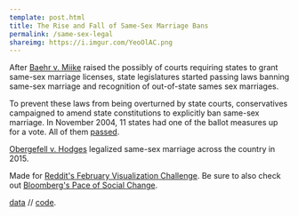 ```yaml
---
template: post.html
title: The Rise and Fall of Same-Sex Marriage Bans 
permalink: /same-sex-legal
shareimg: https://i.imgur.com/YeoOlAC.png
---
```


<div class='chart'></div>

After [Baehr v. Miike](https://en.wikipedia.org/wiki/Baehr_v._Miike) raised the possibly of courts requiring states to grant same-sex marriage licenses, state legislatures started passing laws banning same-sex marriage and recognition of out-of-state sames sex marriages. 

To prevent these laws from being overturned by state courts, conservatives campaigned to amend state constitutions to explicitly ban same-sex marriage. In November 2004, 11 states had one of the ballot measures up for a vote. All of them [passed](http://www.nbcnews.com/id/6383353/ns/politics/t/voters-pass-all-bans-gay-marriage/). 

[Obergefell v. Hodges](https://en.wikipedia.org/wiki/Obergefell_v._Hodges) legalized same-sex marriage across the country in 2015.

Made for [Reddit's February Visualization Challenge](https://www.reddit.com/r/dataisbeautiful/comments/7vegvf/battle_dataviz_battle_for_the_month_of_february/). Be sure to also check out [Bloomberg's Pace of Social Change](https://www.bloomberg.com/graphics/2015-pace-of-social-change/). 


[data](http://www.pewforum.org/2015/06/26/same-sex-marriage-state-by-state/) // [code](https://github.com/1wheel/roadtolarissa/blob/master/source/same-sex-legal/script.js).



<link rel="stylesheet" type="text/css" href="style.css">
<script src='../worlds-group-2017/d3_.js'></script>
<script src='../worlds-group-2017/swoopy-drag.js'></script>
<script src='script.js'></script>
